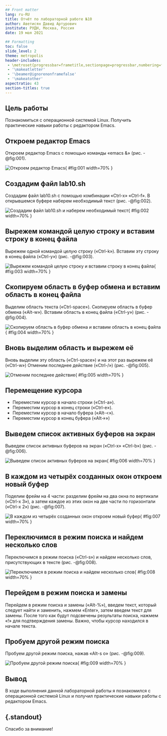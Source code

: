 ```yaml
---
## Front matter
lang: ru-RU
title: Отчёт по лабораторной работе №10
author: Аветисян Давид Артурович
institute: РУДН, Москва, Россия
date: 19 мая 2021

## Formatting
toc: false
slide_level: 2
theme: metropolis
header-includes: 
 - \metroset{progressbar=frametitle,sectionpage=progressbar,numbering=fraction}
 - '\makeatletter'
 - '\beamer@ignorenonframefalse'
 - '\makeatother'
aspectratio: 43
section-titles: true
---
```


## Цель работы

Познакомиться с операционной системой Linux. Получить практические навыки работы с редактором Emacs.

## Откроем редактор Emacs

Откроем редактор Emacs с помощью команды «emacs &» (рис. -@fig:001).

![Откроем редактор Emacs](image10/img02.png){ #fig:001 width=70% }

## Создадим файл lab10.sh

Создадим файл lab10.sh с помощью комбинации «Ctrl-x» «Ctrl-f». В открывшемся буфере наберем необходимый текст (рис. -@fig:002).

![Создадим файл lab10.sh и наберем необходимый текст](image10/img03.png){ #fig:002 width=70% }

## Вырежем командой целую строку и вставим строку в конец файла

Вырежем одной командой целую строку («Сtrl-k»). Вставим эту строку в конец файла («Ctrl-y») (рис. -@fig:003).
   
![Вырежем командой целую строку и вставим строку в конец файла](image10/img04.png){ #fig:003 width=70% }

## Скопируем область в буфер обмена и вставим область в конец файла

Выделим область текста («Ctrl-space»). Скопируем область в буфер обмена («Alt-w»). Вставим область в конец файла («Ctrl-y») (рис. -@fig:004).
   
![Скопируем область в буфер обмена и вставим область в конец файла](image10/img05.png){ #fig:004 width=70% }

## Вновь выделим область и вырежем её

Вновь выделим эту область («Ctrl-space») и на этот раз вырежем её («Ctrl-w») Отменим последнее действие («Ctrl-/») (рис. -@fig:005).
   
![Отменим последнее действие](image10/img07.png){ #fig:005 width=70% }

## Перемещение курсора

- Переместим курсор в начало строки («Ctrl-a»). 
- Переместим курсор в конец строки («Ctrl-e»). 
- Переместим курсор в начало буфера («Alt-<»). 
- Переместим курсор в конец буфера («Alt->») 

## Выведем список активных буферов на экран

Выведем список активных буферов на экран («Ctrl-x» «Ctrl-b») (рис. -@fig:006).
   
![Выведем список активных буферов на экран](image10/img12.png){ #fig:006 width=70% }

## В каждом из четырёх созданных окон откроем новый буфер

Поделим фрейм на 4 части: разделим фрейм на два окна по вертикали («Ctrl-x 3»), а затем каждое из этих окон на две части по горизонтали («Ctrl-x 2») (рис. -@fig:007).

![В каждом из четырёх созданных окон откроем новый буфер](image10/img17.png){ #fig:007 width=70% }

## Переключимся в режим поиска и найдем несколько слов

Переключимся в режим поиска («Ctrl-s») и найдем несколько слов, присутствующих в тексте (рис. -@fig:008).

![Переключимся в режим поиска и найдем несколько слов](image10/img18.png){ #fig:008 width=70% }

## Перейдем в режим поиска и замены

Перейдем в режим поиска и замены («Alt-%»), введем текст, который следует найти и заменить, нажмем «Enter», затем введем текст для замены. После того как будут подсвечены результаты поиска, нажмем «!» для подтверждения замены. Важно, чтобы курсор находился в начале текста.
   
## Пробуем другой режим поиска
   
Пробуем другой режим поиска, нажав «Alt-s o» (рис. -@fig:009).

![Пробуем другой режим поиска](image10/img22.png){ #fig:009 width=70% }

## Вывод

В ходе выполнения данной лабораторной работы я познакомился с операционной системой Linux и получил практические навыки работы с редактором Emacs.

## {.standout}

Спасибо за внимание!
